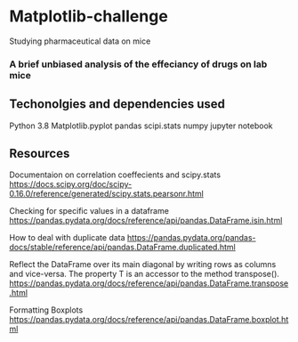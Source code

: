 # Matplotlib-challenge
Studying pharmaceutical data on mice
### A brief unbiased analysis of the effeciancy of drugs on lab mice

## Techonolgies and dependencies used
Python 3.8
Matplotlib.pyplot
pandas
scipi.stats
numpy
jupyter notebook

## Resources 

Documentaion on correlation coeffecients and scipy.stats
https://docs.scipy.org/doc/scipy-0.16.0/reference/generated/scipy.stats.pearsonr.html

Checking for specific values in a dataframe
https://pandas.pydata.org/docs/reference/api/pandas.DataFrame.isin.html

How to deal with duplicate data
https://pandas.pydata.org/pandas-docs/stable/reference/api/pandas.DataFrame.duplicated.html

Reflect the DataFrame over its main diagonal by writing rows as columns and vice-versa. The property T is an accessor to the method transpose().
https://pandas.pydata.org/docs/reference/api/pandas.DataFrame.transpose.html

Formatting Boxplots
https://pandas.pydata.org/docs/reference/api/pandas.DataFrame.boxplot.html



